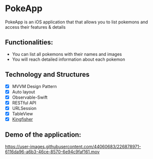 # PokeApp
PokeApp is an iOS application that that allows you to list pokemons and access their features & details

## Functionalities:
  - You can list all pokemons with their names and images
  - You will reach detailed information about each pokemon

## Technology and Structures
- [x] MVVM Design Pattern
- [x] Auto layout
- [x] Observable-Swift
- [X] RESTful API
- [x] URLSession 
- [x] TableView 
- [x] [Kingfisher](https://github.com/onevcat/Kingfisher)

## Demo of the application:

https://user-images.githubusercontent.com/44060683/226878971-6116da96-a6b3-46ce-8570-6e94c9faf161.mov



